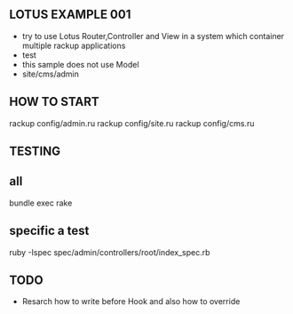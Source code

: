 LOTUS EXAMPLE 001
-----------
* try to use Lotus Router,Controller and View in a system which container multiple rackup applications
* test
* this sample does not use Model
* site/cms/admin 


HOW TO START
------------

rackup config/admin.ru
rackup config/site.ru
rackup config/cms.ru


TESTING
-----

## all 
bundle exec rake

## specific a test
ruby -Ispec spec/admin/controllers/root/index_spec.rb


TODO
-----

* Resarch how to write before Hook and also how to override
